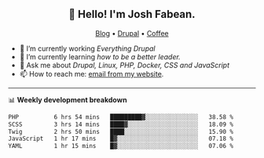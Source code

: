 <h2 align="center">👋 Hello! I'm Josh Fabean.</h2>
<p align="center">
  <a href="https://joshfabean.com">Blog</a> •
  <a href="https://www.drupal.org/u/joshfabean">Drupal</a> •
  <a href="https://www.buymeacoffee.com/LSxne6Yr4">Coffee</a>
</p>

- 🔭 I’m currently working *Everything Drupal*
- 🌱 I’m currently learning *how to be a better leader.*
- 💬 Ask me about *Drupal, Linux, PHP, Docker, CSS and JavaScript*
- 📫 How to reach me: [email from my website](https://joshfabean.com).

-------

📊 **Weekly development breakdown**
<!--START_SECTION:waka-->

```txt
PHP          6 hrs 54 mins   █████████▓░░░░░░░░░░░░░░░   38.58 %
SCSS         3 hrs 14 mins   ████▓░░░░░░░░░░░░░░░░░░░░   18.09 %
Twig         2 hrs 50 mins   ████░░░░░░░░░░░░░░░░░░░░░   15.90 %
JavaScript   1 hr 17 mins    █▓░░░░░░░░░░░░░░░░░░░░░░░   07.18 %
YAML         1 hr 15 mins    █▓░░░░░░░░░░░░░░░░░░░░░░░   07.06 %
```

<!--END_SECTION:waka-->

<!--
**fabean/fabean** is a ✨ _special_ ✨ repository because its `README.md` (this file) appears on your GitHub profile.

Here are some ideas to get you started:

- 🔭 I’m currently working on ...
- 🌱 I’m currently learning ...
- 👯 I’m looking to collaborate on ...
- 🤔 I’m looking for help with ...
- 💬 Ask me about ...
- 📫 How to reach me: ...
- 😄 Pronouns: ...
- ⚡ Fun fact: ...
-->

